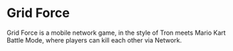 Grid Force
=========

Grid Force is a mobile network game, in the style of Tron meets Mario Kart Battle Mode, where players can kill each other via Network.
